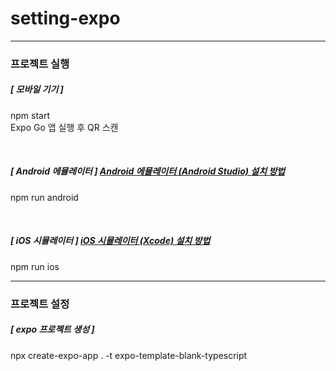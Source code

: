 # setting-expo

---

### 프로젝트 실행

##### [ 모바일 기기 ]

npm start  
Expo Go 앱 실행 후 QR 스캔

<br/>

##### [ Android 에뮬레이터 ] [Android 에뮬레이터 (Android Studio) 설치 방법](https://docs.google.com/presentation/d/16aTNlCKriyH1oZ1Z8g1UM41ne9xVOdsFxHOhDflcqGE/edit?usp=sharing)

npm run android

<br/>

##### [ iOS 시뮬레이터 ] [iOS 시뮬레이터 (Xcode) 설치 방법](https://docs.google.com/presentation/d/1aYB6kJj1dxRIVaRPE-BHh8WExao8sSv8zwj2UfGvh2A/edit?usp=sharing)

npm run ios

---

### 프로젝트 설정

##### [ expo 프로젝트 생성 ]

npx create-expo-app . -t expo-template-blank-typescript
